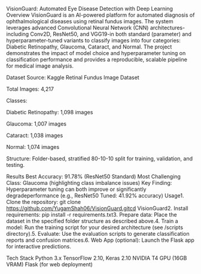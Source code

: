 VisionGuard: Automated Eye Disease Detection with Deep Learning
Overview
VisionGuard is an AI-powered platform for automated diagnosis of ophthalmological diseases using retinal fundus images. The system leverages advanced Convolutional Neural Network (CNN) architectures-including Conv2D, ResNet50, and VGG19-in both standard (parameter) and hyperparameter-tuned variants to classify images into four categories: Diabetic Retinopathy, Glaucoma, Cataract, and Normal. The project demonstrates the impact of model choice and hyperparameter tuning on classification performance and provides a reproducible, scalable pipeline for medical image analysis.

Dataset
Source: Kaggle Retinal Fundus Image Dataset

Total Images: 4,217

Classes:

Diabetic Retinopathy: 1,098 images

Glaucoma: 1,007 images

Cataract: 1,038 images

Normal: 1,074 images

Structure: Folder-based, stratified 80-10-10 split for training, validation, and testing.

Results
Best Accuracy:
91.78% (ResNet50 Standard)
Most Challenging Class:
Glaucoma (highlighting class imbalance issues)
Key Finding:
Hyperparameter tuning can both improve or significantly degradeperformance (e.g., ResNet50 Tuned: 41.92% accuracy)
Usage1.
Clone the repository:
git clone https://github.com/YugamShah06/VisionGuard.gitcd VisionGuard2.
Install requirements:
pip install -r requirements.txt3.
Prepare data:
Place the dataset in the specified folder structure as described above.4.
Train a model:
Run the training script for your desired architecture (see
/scripts
directory).5.
Evaluate:
Use the evaluation scripts to generate classification reports and confusion matrices.6.
Web App (optional):
Launch the Flask app for interactive predictions.

Tech Stack
Python 3.x
TensorFlow 2.10, Keras 2.10
NVIDIA T4 GPU (16GB VRAM)
Flask (for web deployment)

